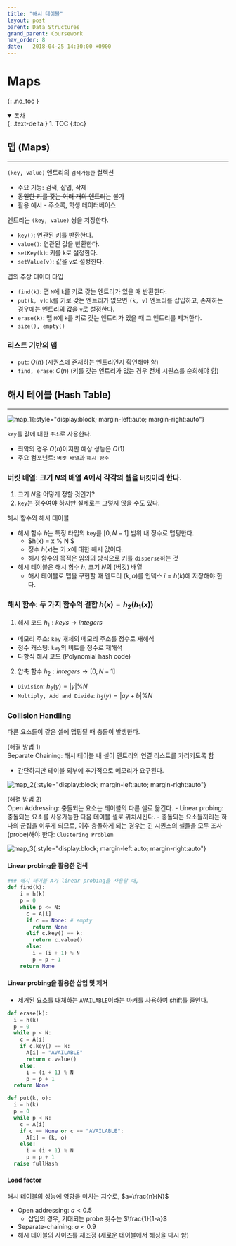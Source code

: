 ```yaml
---
title: "해시 테이블"
layout: post
parent: Data Structures
grand_parent: Coursework
nav_order: 8
date:   2018-04-25 14:30:00 +0900
---
```

# Maps
{: .no_toc }

<details open markdown="block">
  <summary>
    목차
  </summary>
  {: .text-delta }
1. TOC
{:toc}
</details>

## 맵 (Maps)
---
`(key, value)` 엔트리의 `검색가능한` 컬렉션
- 주요 기능: 검색, 삽입, 삭제
- ~~동일한 키를 갖는 여러 개의 엔트리~~는 불가
- 활용 예시 - 주소록, 학생 데이터베이스

엔트리는 `(key, value)` 쌍을 저장한다.
- `key()`: 연관된 키를 반환한다.
- `value()`: 연관된 값을 반환한다.
- `setKey(k)`: 키를 `k`로 설정한다.
- `setValue(v)`: 값을 `v`로 설정한다.

맵의 추상 데이터 타입
- `find(k)`: 맵 `M`에 `k`를 키로 갖는 엔트리가 있을 때 반환한다.
- `put(k, v)`: `k`를 키로 갖는 엔트리가 없으면 `(k, v)` 엔트리를 삽입하고, 존재하는 경우에는 엔트리의 값을 `v`로 설정한다.
- `erase(k)`: 맵 `M`에 `k`를 키로 갖는 엔트리가 있을 때 그 엔트리를 제거한다.
- `size(), empty()`

### 리스트 기반의 맵
- `put`: $O(n)$ (시퀀스에 존재하는 엔트리인지 확인해야 함)
- `find, erase`: $O(n)$ (키를 갖는 엔트리가 없는 경우 전체 시퀀스를 순회해야 함)

## 해시 테이블 (Hash Table)
---
![map_1](../../../assets/images/2018-04-25-image-1.png){:style="display:block; margin-left:auto; margin-right:auto"}

`key`를 값에 대한 `주소`로 사용한다.
- 최악의 경우 $O(n)$이지만 예상 성능은 $O(1)$
- 주요 컴포넌트: `버킷 배열`과 `해시 함수`

### 버킷 배열: 크기 $N$의 배열 $A$에서 각각의 셀을 `버킷`이라 한다.
1. 크기 $N$을 어떻게 정할 것인가?
2. `key`는 정수여야 하지만 실제로는 그렇지 않을 수도 있다.

해시 함수와 해시 테이블
- 해시 함수 $h$는 특정 타입의 `key`를 $[0, N-1]$ 범위 내 정수로 맵핑한다.
  - $h(x) = x \% N $
  - 정수 $h(x)$는 키 $x$에 대한 해시 값이다.
  - 해시 함수의 목적은 임의의 방식으로 키를 `disperse`하는 것
- 해시 테이블은 해시 함수 $h$, 크기 $N$의 (버킷) 배열
  - 해시 테이블로 맵을 구현할 때 엔트리 $(k, o)$를 인덱스 $i=h(k)$에 저장해야 한다.

### 해시 함수: 두 가지 함수의 결합 $h(x)=h_{2}(h_{1}(x))$
1. 해시 코드 $h_{1}: keys \rightarrow integers$
  - 메모리 주소: `key` 개체의 메모리 주소를 정수로 재해석
  - 정수 캐스팅: `key`의 비트를 정수로 재해석
  - 다항식 해시 코드 (Polynomial hash code)
2. 압축 함수 $h_{2}: integers \rightarrow [0,N-1]$
  - `Division`: $h_{2}(y)=\vert y \vert \% N$
  - `Multiply, Add and Divide`: $h_{2}(y)=\vert ay+b \vert \% N$

### Collision Handling
다른 요소들이 같은 셀에 맵핑될 때 충돌이 발생한다.

(해결 방법 1) <br>
Separate Chaining: 해시 테이블 내 셀이 엔트리의 연결 리스트를 가리키도록 함
   - 간단하지만 테이블 외부에 추가적으로 메모리가 요구된다.

![map_2](../../../assets/images/2018-04-25-image-2.png){:style="display:block; margin-left:auto; margin-right:auto"}

(해결 방법 2) <br>
Open Addressing: 충돌되는 요소는 테이블의 다른 셀로 옮긴다.
    - Linear probing: 충돌되는 요소를 사용가능한 다음 테이블 셀로 위치시킨다.
    - 충돌되는 요소들끼리는 하나의 군집을 이루게 되므로, 이후 충돌하게 되는 경우는 긴 시퀀스의 셀들을 모두 조사 (probe)해야 한다: `Clustering Problem`

![map_3](../../../assets/images/2018-04-25-image-3.png){:style="display:block; margin-left:auto; margin-right:auto"}

#### Linear probing을 활용한 검색

```python
### 해시 테이블 A가 linear probing을 사용할 때,
def find(k):
    i = h(k)
    p = 0
    while p <= N:
      c = A[i]
      if c == None: # empty
        return None
      elif c.key() == k:
        return c.value()
      else:
        i = (i + 1) % N
        p = p + 1
    return None
```

#### Linear probing을 활용한 삽입 및 제거
- 제거된 요소를 대체하는 `AVAILABLE`이라는 마커를 사용하여 shift를 줄인다.

```python
def erase(k):
  i = h(k)
  p = 0
  while p < N:
    c = A[i]
    if c.key() == k:
      A[i] = "AVAILABLE"
      return c.value()
    else:
      i = (i + 1) % N
      p = p + 1
  return None

def put(k, o):
  i = h(k)
  p = 0
  while p < N:
    c = A[i]
    if c == None or c == "AVAILABLE":
      A[i] = (k, o)
    else:
      i = (i + 1) % N
      p = p + 1
  raise fullHash
```

#### Load factor
해시 테이블의 성능에 영향을 미치는 지수로, $a=\frac{n}{N}$
- Open addressing: $a<0.5$
  - 삽입의 경우, 기대되는 probe 횟수는 $\frac{1}{1-a}$
- Separate-chaining: $a<0.9$
- 해시 테이블의 사이즈를 재조정 (새로운 테이블에서 해싱을 다시 함)
